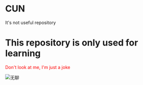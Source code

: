 # CUN
It's not useful repository

<h1>This repository is only used for learning</h1>
<div>
    <p style="color:red">Don't look at me, I'm just a joke</p>
    <img src="https://th.bing.com/th/id/OIP.XpPfno-uawxgA6xM1x4_VQHaEX?w=285&h=180&c=7&r=0&o=5&dpr=1.3&pid=1.7" alt="无聊">
</div>

